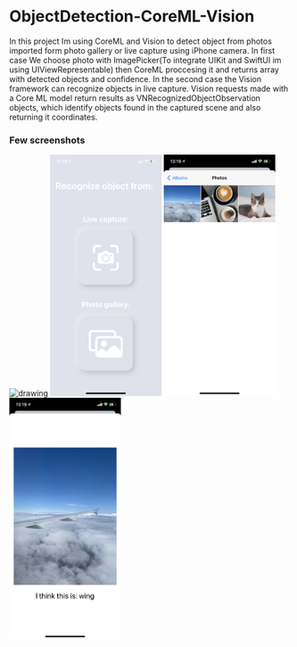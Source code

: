 # ObjectDetection-CoreML-Vision
In this project Im using CoreML and Vision to detect object from photos imported form photo gallery or live capture using iPhone camera. In first case We choose photo with ImagePicker(To integrate UIKit and SwiftUI im using UIViewRepresentable) then CoreML proccesing it and returns array with detected objects and confidence. In the second case the Vision framework can recognize objects in live capture. Vision requests made with a Core ML model return results as VNRecognizedObjectObservation objects, which identify objects found in the captured scene and also returning it coordinates.

<h3>Few screenshots</h3>
  <img src="1.GIF" alt="drawing" width="200"/>
  <img src="1.png" alt="drawing" width="200"/>
  <img src="2.png" alt="drawing" width="200"/>
  <img src="3.png" alt="drawing" width="200"/>
 
